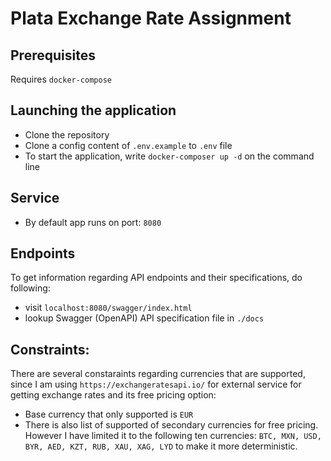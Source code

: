 # Plata Exchange Rate Assignment

## Prerequisites
Requires `docker-compose`

## Launching the application
- Clone the repository
- Clone a config content of `.env.example` to `.env` file
- To start the application, write `docker-composer up -d` on the command line

## Service
- By default app runs on port: `8080`

## Endpoints
To get information regarding API endpoints and their specifications, do following:
- visit `localhost:8080/swagger/index.html`
- lookup Swagger (OpenAPI) API specification file in `./docs`

## Constraints:
There are several constaraints regarding currencies that are supported, since I am using `https://exchangeratesapi.io/` 
for external service for getting exchange rates and its free pricing option:
- Base currency that only supported is `EUR`
- There is also list of supported of secondary currencies for free pricing. However I have limited it to the following ten currencies:
`BTC, MXN, USD, BYR, AED, KZT, RUB, XAU, XAG, LYD` to make it more deterministic.

